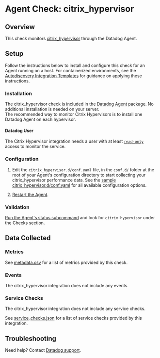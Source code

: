# Agent Check: citrix_hypervisor

## Overview

This check monitors [citrix_hypervisor][1] through the Datadog Agent.

## Setup

Follow the instructions below to install and configure this check for an Agent running on a host. For containerized environments, see the [Autodiscovery Integration Templates][2] for guidance on applying these instructions.

### Installation

The citrix_hypervisor check is included in the [Datadog Agent][2] package.
No additional installation is needed on your server.  
The recommended way to monitor Citrix Hypervisors is to install one Datadog Agent on each hypervisor.

#### Datadog User

The Citrix Hypervisor integration needs a user with at least [`read-only`](https://docs.citrix.com/en-us/xencenter/7-1/rbac-roles.html) access to monitor the service.

### Configuration

1. Edit the `citrix_hypervisor.d/conf.yaml` file, in the `conf.d/` folder at the root of your Agent's configuration directory to start collecting your citrix_hypervisor performance data. See the [sample citrix_hypervisor.d/conf.yaml][3] for all available configuration options.

2. [Restart the Agent][4].

### Validation

[Run the Agent's status subcommand][5] and look for `citrix_hypervisor` under the Checks section.

## Data Collected

### Metrics

See [metadata.csv][6] for a list of metrics provided by this check.

### Events

The citrix_hypervisor integration does not include any events.

### Service Checks

The citrix_hypervisor integration does not include any service checks.

See [service_checks.json][7] for a list of service checks provided by this integration.

## Troubleshooting

Need help? Contact [Datadog support][8].


[1]: **LINK_TO_INTEGRATION_SITE**
[2]: https://docs.datadoghq.com/agent/kubernetes/integrations/
[3]: https://github.com/DataDog/integrations-core/blob/master/citrix_hypervisor/datadog_checks/citrix_hypervisor/data/conf.yaml.example
[4]: https://docs.datadoghq.com/agent/guide/agent-commands/#start-stop-and-restart-the-agent
[5]: https://docs.datadoghq.com/agent/guide/agent-commands/#agent-status-and-information
[6]: https://github.com/DataDog/integrations-core/blob/master/citrix_hypervisor/metadata.csv
[7]: https://github.com/DataDog/integrations-core/blob/master/citrix_hypervisor/assets/service_checks.json
[8]: https://docs.datadoghq.com/help/
